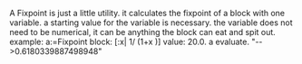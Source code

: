 A Fixpoint is just a little utility. it calculates the fixpoint of a block with one variable. a starting value for the variable is necessary. the variable does not need to be numerical, it can be anything the block can eat and spit out.
example:
a:=Fixpoint block: [:x| 1/ (1+x )] value: 20.0.
a evaluate. 
"-->0.6180339887498948"
